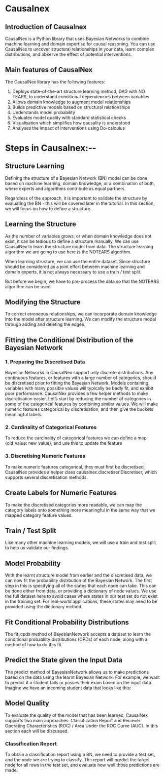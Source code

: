 # Causalnex

## Introduction of Causalnex
CausalNex is a Python library that uses Bayesian Networks to combine machine learning and domain expertise for causal reasoning. You can use CausalNex to uncover structural relationships in your data, learn complex distributions, and observe the effect of potential interventions.

## Main features of CausalNex
The CausalNex library has the following features:

1. Deploys state-of-the-art structure learning method, DAG with NO TEARS, to understand conditional dependencies between variables
2. Allows domain knowledge to augment model relationships
3. Builds predictive models based on structural relationships
4. Understands model probability
5. Evaluates model quality with standard statistical checks
6. Visualisation which simplifies how causality is understood
7. Analyses the impact of interventions using Do-calculus

# Steps in Causalnex:--

## Structure Learning
Defining the structure of a Bayesian Network (BN) model can be done based on machine learning, domain knowledge, or a combination of both, where experts and algorithms contribute as equal partners.

Regardless of the approach, it is important to validate the structure by evaluating the BN - this will be covered later in the tutorial. In this section, we will focus on how to define a structure.

## Learning the Structure
As the number of variables grows, or when domain knowledge does not exist, it can be tedious to define a structure manually. We can use CausalNex to learn the structure model from data. The structure learning algorithm we are going to use here is the NOTEARS algorithm.

When learning structure, we can use the entire dataset. Since structure should be considered as a joint effort between machine learning and domain experts, it is not always necessary to use a train / test split.

But before we begin, we have to pre-process the data so that the NOTEARS algorithm can be used.

## Modifying the Structure
To correct erroneous relationships, we can incorporate domain knowledge into the model after structure learning. We can modify the structure model through adding and deleting the edges.

## Fitting the Conditional Distribution of the Bayesian Network
### 1. Preparing the Discretised Data
Bayesian Networks in CausalNex support only discrete distributions. Any continuous features, or features with a large number of categories, should be discretised prior to fitting the Bayesian Network. Models containing variables with many possible values will typically be badly fit, and exhibit poor performance.
CausalNex provides a few helper methods to make discretisation easier. Let’s start by reducing the number of categories in some of the categorical features by combining similar values. We will make numeric features categorical by discretisation, and then give the buckets meaningful labels.

### 2. Cardinality of Categorical Features
To reduce the cardinality of categorical features we can define a map {old_value: new_value}, and use this to update the feature

### 3. Discretising Numeric Features
To make numeric features categorical, they must first be discretised. CausalNex provides a helper class causalnex.discretiser.Discretiser, which supports several discretisation methods.

## Create Labels for Numeric Features
To make the discretised categories more readable, we can map the category labels onto something more meaningful in the same way that we mapped category feature values.

## Train / Test Split
Like many other machine learning models, we will use a train and test split to help us validate our findings.

## Model Probability
With the learnt structure model from earlier and the discretised data, we can now fit the probability distrbution of the Bayesian Network. The first step in this is specifying all of the states that each node can take. This can be done either from data, or providing a dictionary of node values. We use the full dataset here to avoid cases where states in our test set do not exist in the training set. For real-world applications, these states may need to be provided using the dictionary method.

## Fit Conditional Probability Distributions
The fit_cpds method of BayesianNetwork accepts a dataset to learn the conditional probablilty distributions (CPDs) of each node, along with a method of how to do this fit.

## Predict the State given the Input Data
The predict method of BayesianNetwork allows us to make predictions based on the data using the learnt Bayesian Network. For example, we want to predict if a student fails or passes their exam based on the input data. Imagine we have an incoming student data that looks like this:

## Model Quality
To evaluate the quality of the model that has been learned, CausalNex supports two main approaches: Classification Report and Reciever Operating Characteristics (ROC) / Area Under the ROC Curve (AUC). In this section each will be discussed.

### Classification Report
To obtain a classification report using a BN, we need to provide a test set, and the node we are trying to classify. The report will predict the target node for all rows in the test set, and evaluate how well those predictions are made.





